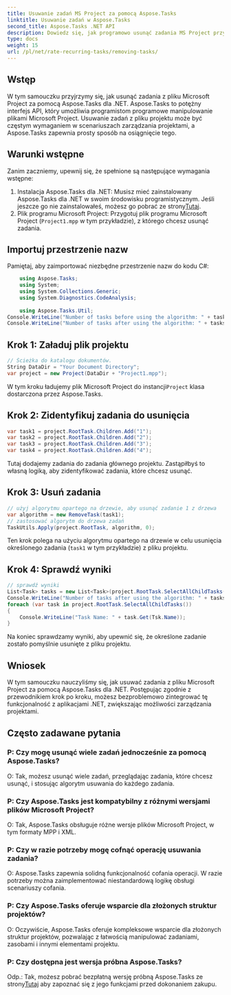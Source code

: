 ```yaml
---
title: Usuwanie zadań MS Project za pomocą Aspose.Tasks
linktitle: Usuwanie zadań w Aspose.Tasks
second_title: Aspose.Tasks .NET API
description: Dowiedz się, jak programowo usunąć zadania MS Project przy użyciu Aspose.Tasks dla .NET. Przewodnik krok po kroku z dołączonymi przykładami kodu.
type: docs
weight: 15
url: /pl/net/rate-recurring-tasks/removing-tasks/
---
```

## Wstęp
W tym samouczku przyjrzymy się, jak usunąć zadania z pliku Microsoft Project za pomocą Aspose.Tasks dla .NET. Aspose.Tasks to potężny interfejs API, który umożliwia programistom programowe manipulowanie plikami Microsoft Project. Usuwanie zadań z pliku projektu może być częstym wymaganiem w scenariuszach zarządzania projektami, a Aspose.Tasks zapewnia prosty sposób na osiągnięcie tego.
## Warunki wstępne
Zanim zaczniemy, upewnij się, że spełnione są następujące wymagania wstępne:
1.  Instalacja Aspose.Tasks dla .NET: Musisz mieć zainstalowany Aspose.Tasks dla .NET w swoim środowisku programistycznym. Jeśli jeszcze go nie zainstalowałeś, możesz go pobrać ze strony[Tutaj](https://releases.aspose.com/tasks/net/).
2. Plik programu Microsoft Project: Przygotuj plik programu Microsoft Project (`Project1.mpp` w tym przykładzie), z którego chcesz usunąć zadania.

## Importuj przestrzenie nazw
Pamiętaj, aby zaimportować niezbędne przestrzenie nazw do kodu C#:
```csharp
    using Aspose.Tasks;
    using System;
    using System.Collections.Generic;
    using System.Diagnostics.CodeAnalysis;
    
    using Aspose.Tasks.Util;
Console.WriteLine("Number of tasks before using the algorithm: " + tasks.Count);
Console.WriteLine("Number of tasks after using the algorithm: " + tasks.Count);
```

## Krok 1: Załaduj plik projektu
```csharp
// Ścieżka do katalogu dokumentów.
String DataDir = "Your Document Directory";
var project = new Project(DataDir + "Project1.mpp");
```
 W tym kroku ładujemy plik Microsoft Project do instancji`Project` klasa dostarczona przez Aspose.Tasks.
## Krok 2: Zidentyfikuj zadania do usunięcia
```csharp
var task1 = project.RootTask.Children.Add("1");
var task2 = project.RootTask.Children.Add("2");
var task3 = project.RootTask.Children.Add("3");
var task4 = project.RootTask.Children.Add("4");
```
Tutaj dodajemy zadania do zadania głównego projektu. Zastąpiłbyś to własną logiką, aby zidentyfikować zadania, które chcesz usunąć.
## Krok 3: Usuń zadania
```csharp
// użyj algorytmu opartego na drzewie, aby usunąć zadanie 1 z drzewa
var algorithm = new RemoveTask(task1);
// zastosować algorytm do drzewa zadań
TaskUtils.Apply(project.RootTask, algorithm, 0);
```
Ten krok polega na użyciu algorytmu opartego na drzewie w celu usunięcia określonego zadania (`task1` w tym przykładzie) z pliku projektu.
## Krok 4: Sprawdź wyniki
```csharp
// sprawdź wyniki
List<Task> tasks = new List<Task>(project.RootTask.SelectAllChildTasks());
Console.WriteLine("Number of tasks after using the algorithm: " + tasks.Count);
foreach (var task in project.RootTask.SelectAllChildTasks())
{
    Console.WriteLine("Task Name: " + task.Get(Tsk.Name));
}
```
Na koniec sprawdzamy wyniki, aby upewnić się, że określone zadanie zostało pomyślnie usunięte z pliku projektu.

## Wniosek
W tym samouczku nauczyliśmy się, jak usuwać zadania z pliku Microsoft Project za pomocą Aspose.Tasks dla .NET. Postępując zgodnie z przewodnikiem krok po kroku, możesz bezproblemowo zintegrować tę funkcjonalność z aplikacjami .NET, zwiększając możliwości zarządzania projektami.
## Często zadawane pytania
### P: Czy mogę usunąć wiele zadań jednocześnie za pomocą Aspose.Tasks?
O: Tak, możesz usunąć wiele zadań, przeglądając zadania, które chcesz usunąć, i stosując algorytm usuwania do każdego zadania.
### P: Czy Aspose.Tasks jest kompatybilny z różnymi wersjami plików Microsoft Project?
O: Tak, Aspose.Tasks obsługuje różne wersje plików Microsoft Project, w tym formaty MPP i XML.
### P: Czy w razie potrzeby mogę cofnąć operację usuwania zadania?
O: Aspose.Tasks zapewnia solidną funkcjonalność cofania operacji. W razie potrzeby można zaimplementować niestandardową logikę obsługi scenariuszy cofania.
### P: Czy Aspose.Tasks oferuje wsparcie dla złożonych struktur projektów?
O: Oczywiście, Aspose.Tasks oferuje kompleksowe wsparcie dla złożonych struktur projektów, pozwalając z łatwością manipulować zadaniami, zasobami i innymi elementami projektu.
### P: Czy dostępna jest wersja próbna Aspose.Tasks?
 Odp.: Tak, możesz pobrać bezpłatną wersję próbną Aspose.Tasks ze strony[Tutaj](https://releases.aspose.com/tasks/net/) aby zapoznać się z jego funkcjami przed dokonaniem zakupu.